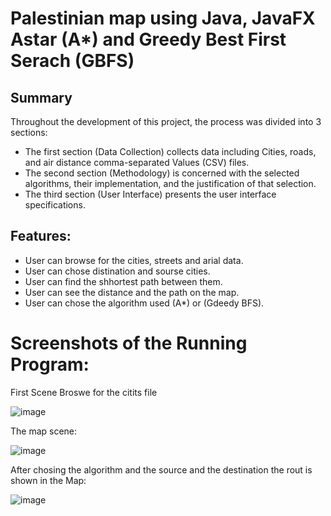 # Palestinian map using Java, JavaFX Astar (A*) and Greedy Best First Serach (GBFS)
## Summary
Throughout the development of this project, the process was divided into 3 sections: 
- The first section (Data Collection) collects data including Cities, roads,
and air distance comma-separated Values (CSV) files.
- The second section (Methodology) is concerned with the selected algorithms, their implementation, and the justification of that selection.
- The third section (User Interface) presents the user interface specifications.

## Features:
- User can browse for the cities, streets and arial data.
- User can chose distination and sourse cities.
- User can find the shhortest path between them.
- User can see the distance and the path on the map.
- User can chose the algorithm used (A*) or (Gdeedy BFS).

# Screenshots of the Running Program: 
First Scene Broswe for the citits file

![image](https://github.com/sondosaabed/AStar_GreedyBFS_Palestine_Map/assets/65151701/9e632d6b-27fd-43f9-940e-21296f2dfde9)

The map scene:

![image](https://github.com/sondosaabed/AStar_GreedyBFS_Palestine_Map/assets/65151701/b1da6de0-7440-4c69-89fb-0082d2475d97)

After chosing the algorithm and the source and the destination the rout is shown in the Map: 

![image](https://github.com/sondosaabed/AStar_GreedyBFS_Palestine_Map/assets/65151701/6e45f4f4-0e42-4c3c-af00-9eeef8f89d24)
